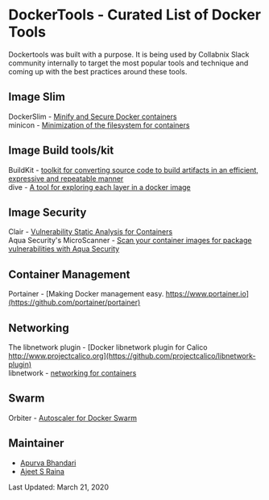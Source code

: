 # DockerTools - Curated List of Docker Tools

Dockertools was built with a purpose. It is being used by Collabnix Slack community internally to target the most popular tools and technique and coming up with the best practices around these tools. 



## Image Slim

DockerSlim - [Minify and Secure Docker containers](https://github.com/docker-slim/docker-slim)<br>
minicon - [Minimization of the filesystem for containers](https://github.com/grycap/minicon)<br>

## Image Build tools/kit

BuildKit - [toolkit for converting source code to build artifacts in an efficient, expressive and repeatable manner](https://github.com/moby/buildkit)<br>
dive - [A tool for exploring each layer in a docker image](https://github.com/wagoodman/dive)<br>


## Image Security

Clair - [Vulnerability Static Analysis for Containers](https://github.com/quay/clair)<br>
Aqua Security's MicroScanner - [Scan your container images for package vulnerabilities with Aqua Security](https://github.com/aquasecurity/microscanner)<br>

## Container Management

Portainer - [Making Docker management easy. https://www.portainer.io](https://github.com/portainer/portainer)<br>

## Networking

The libnetwork plugin - [Docker libnetwork plugin for Calico http://www.projectcalico.org](https://github.com/projectcalico/libnetwork-plugin)<br>
libnetwork - [networking for containers](https://github.com/moby/libnetwork)<br>

## Swarm

Orbiter - [Autoscaler for Docker Swarm](https://github.com/gianarb/orbiter)

## Maintainer

- [Apurva Bhandari](https://www.linkedin.com/in/apurvabhandari-linux/)
- [Ajeet S Raina](https://www.linkedin.com/in/ajeetsraina)

Last Updated: March 21, 2020


